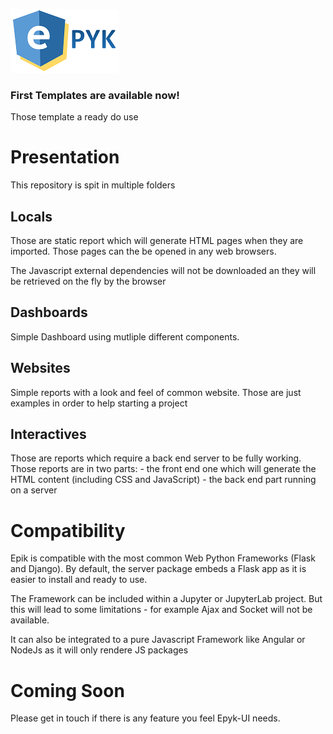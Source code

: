 
![](https://raw.githubusercontent.com/epykure/epyk-ui/master/epyk/static/images/epyklogo_whole_big.png)

### First Templates are available now!

Those template a ready do use


Presentation
================================

This repository is spit in multiple folders


Locals
---------------
Those are static report which will generate HTML pages when they are imported.
Those pages can the be opened in any web browsers.

The Javascript external dependencies will not be downloaded an they will be retrieved on the fly by the browser

Dashboards
---------------
Simple Dashboard using mutliple different components.

Websites
---------------
Simple reports with a look and feel of common website. Those are just examples in order to help starting a project

Interactives
---------------
Those are reports which require a back end server to be fully working. Those reports are in two parts:
    - the front end one which will generate the HTML content (including CSS and JavaScript)
    - the back end part running on a server


Compatibility
================================

Epik is compatible with the most common Web Python Frameworks (Flask and Django).
By default, the server package embeds a Flask app as it is easier to install and ready to use.

The Framework can be included within a Jupyter or JupyterLab project. But this will lead to some limitations - for example Ajax and Socket will not be available.

It  can also be integrated to a pure Javascript Framework like Angular or NodeJs as it will only rendere JS packages

Coming Soon
================================

Please get in touch if there is any feature you feel Epyk-UI needs.
